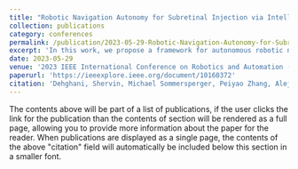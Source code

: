 ```yaml
---
title: "Robotic Navigation Autonomy for Subretinal Injection via Intelligent Real-time Virtual iOCT Volume Slicing"
collection: publications
category: conferences
permalink: /publication/2023-05-29-Robotic-Navigation-Autonomy-for-Subretinal-Injection-via-Intelligent-Real-time-Virtual-iOCT-Volume-Slicing.md
excerpt: 'In this work, we propose a framework for autonomous robotic navigation for subretinal injection, based on intelligent real-time processing of intraoperative Optical Coherent Tomography (iOCT) volumes. Our method consists of an instrument pose estimation method, an online registration between the robotic and the iOCT system, and trajectory planning tailored for navigation to an injection target. We also introduce intelligent virtual B-scans, a volume slicing approach for rapid instrument pose estimation, which is enabled by Convolutional Neural Networks (CNNs).'
date: 2023-05-29
venue: '2023 IEEE International Conference on Robotics and Automation (ICRA)'
paperurl: 'https://ieeexplore.ieee.org/document/10160372'
citation: 'Dehghani, Shervin, Michael Sommersperger, Peiyao Zhang, Alejandro Martin-Gomez, Benjamin Busam, Peter Gehlbach, Nassir Navab, M. Ali Nasseri, and Iulian Iordachita. (2023). &quot;Robotic Navigation Autonomy for Subretinal Injection via Intelligent Real-time Virtual iOCT Volume Slicing.&quot; <i>In 2023 IEEE International Conference on Robotics and Automation (ICRA)</i>.  pp. 4724-4731.'
---
```


The contents above will be part of a list of publications, if the user clicks the link for the publication than the contents of section will be rendered as a full page, allowing you to provide more information about the paper for the reader. When publications are displayed as a single page, the contents of the above "citation" field will automatically be included below this section in a smaller font.
